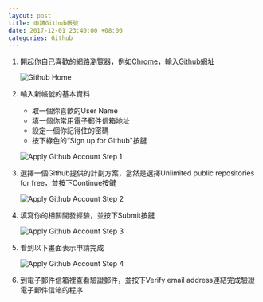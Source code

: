 ```yaml
---
layout: post
title: 申請Github帳號
date: 2017-12-01 23:40:00 +08:00
categories: Github
---
```

1. 開起你自己喜歡的網路瀏覽器，例如[Chrome]，輸入[Github網址]

    ![Github Home][Github Home]

2. 輸入新帳號的基本資料
    * 取一個你喜歡的User Name
    * 填一個你常用電子郵件信箱地址
    * 設定一個你記得住的密碼
    * 按下綠色的“Sign up for Github"按鍵

    ![Apply Github Account Step 1][Apply Github Account Step 1]

3. 選擇一個Github提供的計劃方案，當然是選擇Unlimited public repositories for free，並按下Continue按鍵

    ![Apply Github Account Step 2][Apply Github Account Step 2]

4. 填寫你的相關開發經驗，並按下Submit按鍵

    ![Apply Github Account Step 3][Apply Github Account Step 3]

5. 看到以下畫面表示申請完成

    ![Apply Github Account Step 4][Apply Github Account Step 4]

6. 到電子郵件信箱裡查看驗證郵件，並按下Verify email address連結完成驗證電子郵件信箱的程序

[Chrome]: (https://www.google.com.tw/chrome/browser/desktop/index.html)
[Github網址]: (https://github.com)
[Github Home]: (/assets/images/github-home.jpg)
[Apply Github Account Step 1]: (/assets/images/github-apply-new-account-1st.jpg)
[Apply Github Account Step 2]: (/assets/images/github-apply-new-account-2nd.jpg)
[Apply Github Account Step 3]: (/assets/images/github-apply-new-account-3rd.jpg)
[Apply Github Account Step 4]: (/assets/images/github-apply-new-account-4th.jpg)
